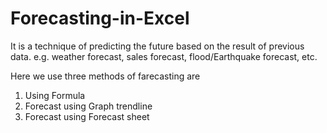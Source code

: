 # Forecasting-in-Excel

It is a technique of predicting the future based on the result of previous data.
e.g. weather forecast, sales forecast, flood/Earthquake forecast, etc.

Here we use three methods of farecasting are
1. Using Formula
2. Forecast using Graph trendline
3. Forecast using Forecast sheet
